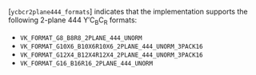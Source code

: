 [`ycbcr2plane444_formats`] indicates
that the implementation supports the following 2-plane 444 Y′C<sub>B</sub>C<sub>R</sub>
formats:
 - `VK_FORMAT_G8_B8R8_2PLANE_444_UNORM`
 - `VK_FORMAT_G10X6_B10X6R10X6_2PLANE_444_UNORM_3PACK16`
 - `VK_FORMAT_G12X4_B12X4R12X4_2PLANE_444_UNORM_3PACK16`
 - `VK_FORMAT_G16_B16R16_2PLANE_444_UNORM`